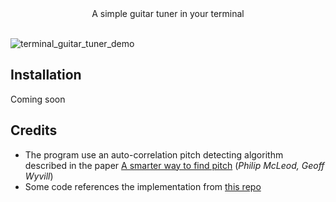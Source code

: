<div align="center">A simple guitar tuner in your terminal</div>
<br>

![terminal_guitar_tuner_demo](https://github.com/Goose97/terminal-guitar-tuner/assets/35915460/f9dc4dd6-3e24-49b3-88ab-4b7ebbe36e45)

## Installation
Coming soon

## Credits

- The program use an auto-correlation pitch detecting algorithm described in the paper [A smarter way to find pitch](https://www.cs.otago.ac.nz/graphics/Geoff/tartini/papers/A_Smarter_Way_to_Find_Pitch.pdf) (_Philip McLeod, Geoff Wyvill_)
- Some code references the implementation from [this repo](https://github.com/sevagh/pitch-detection/blob/master/misc/mcleod/README.md)
